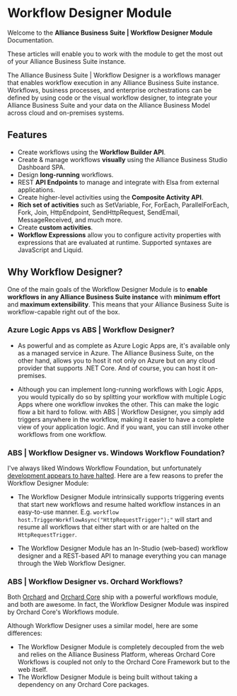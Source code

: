 # Workflow Designer Module

Welcome to the **Alliance Business Suite | Workflow Designer Module** Documentation. 

These articles will enable you to work with the module to get the most out of your Alliance Business Suite instance. 

The Alliance Business Suite | Workflow Designer is a workflows manager that enables workflow execution in any Alliance Business Suite instance. Workflows, business processes, and enterprise orchestrations can be defined by using code or the visual workflow designer, to integrate your Alliance Business Suite and your data on the Alliance Business Model across cloud and on-premises systems.

## Features

- Create workflows using the **Workflow Builder API**.
- Create & manage workflows **visually** using the Alliance Business Studio Dashboard SPA.
- Design **long-running** workflows.
- REST **API Endpoints** to manage and integrate with Elsa from external applications.
- Create higher-level activities using the **Composite Activity API**.
- **Rich set of activities** such as SetVariable, For, ForEach, ParallelForEach, Fork, Join, HttpEndpoint, SendHttpRequest, SendEmail, MessageReceived, and much more.
- Create **custom activities**.
- **Workflow Expressions** allow you to configure activity properties with expressions that are evaluated at runtime. Supported syntaxes are JavaScript and Liquid.

## Why Workflow Designer?

One of the main goals of the Workflow Designer Module is to **enable workflows in any Alliance Business Suite instance** with **minimum effort** and **maximum extensibility**. This means that your Alliance Business Suite is workflow-capable right out of the box.

### Azure Logic Apps vs ABS | Workflow Designer?

- As powerful and as complete as Azure Logic Apps are, it's available only as a managed service in Azure. The Alliance Business Suite, on the other hand, allows you to host it not only on Azure but on any cloud provider that supports .NET Core. And of course, you can host it on-premises.

- Although you can implement long-running workflows with Logic Apps, you would typically do so by splitting your workflow with multiple Logic Apps where one workflow invokes the other. This can make the logic flow a bit hard to follow. with ABS | Workflow Designer, you simply add triggers anywhere in the workflow, making it easier to have a complete view of your application logic. And if you want, you can still invoke other workflows from one workflow.

### ABS | Workflow Designer vs. Windows Workflow Foundation?

I've always liked Windows Workflow Foundation, but unfortunately [development appears to have halted](https://forums.dotnetfoundation.org/t/what-is-the-roadmap-of-workflow-foundation/3066). Here are a few reasons to prefer the  Workflow Designer Module:

- The Workflow Designer Module intrinsically supports triggering events that start new workflows and resume halted workflow instances in an easy-to-use manner. E.g. `workflow host.TriggerWorkflowAsync("HttpRequestTrigger");"` will start and resume all workflows that either start with or are halted on the `HttpRequestTrigger`.

- The Workflow Designer Module has an In-Studio (web-based) workflow designer and a REST-based API to manage everything you can manage through the Web Workflow Designer.

### ABS | Workflow Designer vs. Orchard Workflows?

Both [Orchard](http://docs.orchardproject.net/en/latest/Documentation/Workflows/) and [Orchard Core](https://orchardcore.readthedocs.io/en/dev/docs/reference/modules/Workflows/) ship with a powerful workflows module, and both are awesome. In fact, the Workflow Designer Module was inspired by Orchard Core's Workflows module. 

Although Workflow Designer uses a similar model, here are some differences:

- The Workflow Designer Module is completely decoupled from the web and relies on the Alliance Business Platform, whereas Orchard Core Workflows is coupled not only to the Orchard Core Framework but to the web itself.
- The Workflow Designer Module is being built without taking a dependency on any Orchard Core packages.

